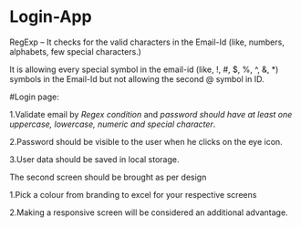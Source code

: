 # Login-App

RegExp – It checks for the valid characters in the Email-Id (like, numbers, alphabets, few special characters.)

It is allowing every special symbol in the email-id (like, !, #, $, %, ^, &, *) symbols in the Email-Id but not allowing the second @ symbol in ID.

#Login page:


1.Validate email by<i> Regex condition </i> and <i> password should have at least one uppercase, lowercase, numeric and special character</i>.

2.Password should be visible to the user when he clicks on the eye icon.

3.User data should be saved in local storage.
 
 
 The second screen should be brought as per design
 
1.Pick a colour from branding to excel for your respective screens

2.Making a responsive screen will be considered an additional advantage.
